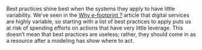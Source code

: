 Best practices shine best when the systems they apply to have little variability. We’ve seen in the [Why e-footprint ?](why_efootprint.md#how-precise-does-the-modeling-need-to-be) article that digital services are highly variable, so starting with a list of best practices to apply puts us at risk of spending efforts on actions that have very little leverage. This doesn’t mean that best practices are useless; rather, they should come in as a resource after a modeling has show where to act.